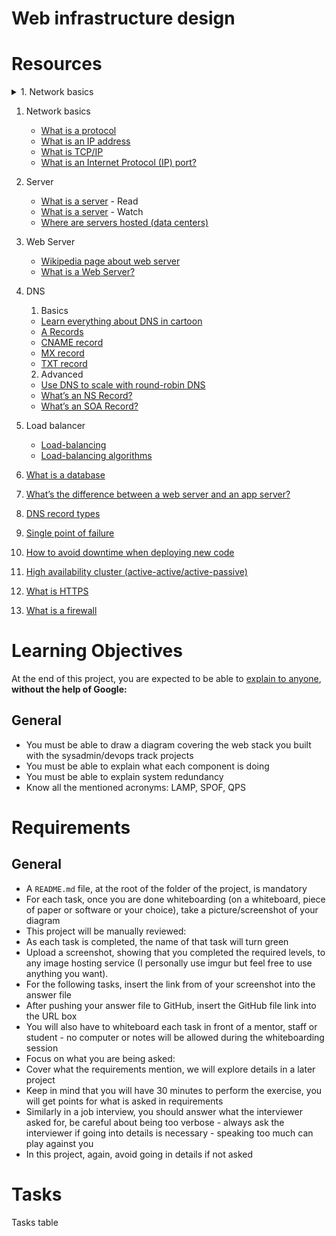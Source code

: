 # Web infrastructure design

# Resources

<details>
<summary>1. Network basics</summary>
	- [What is a protocol](https://www.techtarget.com/searchnetworking/definition/protocol)
<p>[What is an IP address](https://computer.howstuffworks.com/internet/basics/what-is-an-ip-address.htm)</p>
<p>[What is TCP/IP](https://www.avast.com/c-what-is-tcp-ip#)</p>
<p>[What is an Internet Protocol (IP) port?](https://www.lifewire.com/port-numbers-on-computer-networks-817939)</p>
</details>

1. Network basics
	* [What is a protocol](https://www.techtarget.com/searchnetworking/definition/protocol)
	* [What is an IP address](https://computer.howstuffworks.com/internet/basics/what-is-an-ip-address.htm)
	* [What is TCP/IP](https://www.avast.com/c-what-is-tcp-ip#)
	* [What is an Internet Protocol (IP) port?](https://www.lifewire.com/port-numbers-on-computer-networks-817939)

2. Server
	* [What is a server](https://en.wikipedia.org/wiki/Server_(computing)) - Read
	* [What is a server](https://www.youtube.com/watch?v=B1ANfsDyjeA) - Watch
	* [Where are servers hosted (data centers)](https://www.youtube.com/watch?v=iuqXFC_qIvA&t=33s)

3. Web Server
	* [Wikipedia page about web server](https://en.wikipedia.org/wiki/Web_server)
	* [What is a Web Server?](https://developer.mozilla.org/en-US/docs/Learn/Common_questions/Web_mechanics/What_is_a_web_server)

4. DNS
	1. Basics
	- [Learn everything about DNS in cartoon](https://howdns.works)
	- [A Records](https://support.dnsimple.com/articles/a-record/)
	- [CNAME record](https://en.wikipedia.org/wiki/CNAME_record)
	- [MX record](https://en.wikipedia.org/wiki/MX_record)
	- [TXT record](https://en.wikipedia.org/wiki/TXT_record)

	2. Advanced
	- [Use DNS to scale with round-robin DNS](https://www.dnsknowledge.com/whatis/round-robin-dns/)
	- [What’s an NS Record?](https://support.dnsimple.com/articles/ns-record/)
	- [What’s an SOA Record?](https://support.dnsimple.com/articles/soa-record/)

5. Load balancer
	- [Load-balancing](https://www.thegeekstuff.com/2016/01/load-balancer-intro/)
	- [Load-balancing algorithms](https://community.f5.com/t5/technical-articles/intro-to-load-balancing-for-developers-ndash-the-algorithms/ta-p/273759)

6. [What is a database](https://www.oracle.com/ke/database/what-is-database/)
7. [What’s the difference between a web server and an app server?](https://www.infoworld.com/article/2077354/app-server-web-server-what-s-the-difference.html)
8. [DNS record types](https://www.site24x7.com/learn/dns-record-types.html)
9. [Single point of failure](https://avinetworks.com/glossary/single-point-of-failure/)
10. [How to avoid downtime when deploying new code](https://softwareengineering.stackexchange.com/questions/35063/how-do-you-update-your-production-codebase-database-schema-without-causing-downt#answers-header)
11. [High availability cluster (active-active/active-passive)](https://docs.oracle.com/cd/E17904_01/core.1111/e10106/intro.htm#ASHIA714)
12. [What is HTTPS](https://www.instantssl.com/http-vs-https)
13. [What is a firewall](https://www.webopedia.com/definitions/firewall/)

# Learning Objectives
At the end of this project, you are expected to be able to [explain to anyone](https://fs.blog/feynman-learning-technique/?fbclid=IwAR2K5_BGPVo0QjJXkOIIqNsqcXK4lTskPWJvA0asKQIGtCPWaQBdKmj1Ztg), **without the help of Google:**

## General
* You must be able to draw a diagram covering the web stack you built with the sysadmin/devops track projects
* You must be able to explain what each component is doing
* You must be able to explain system redundancy
* Know all the mentioned acronyms: LAMP, SPOF, QPS

# Requirements
## General

* A `README.md` file, at the root of the folder of the project, is mandatory
* For each task, once you are done whiteboarding (on a whiteboard, piece of paper or software or your choice), take a picture/screenshot of your diagram
* This project will be manually reviewed:
* As each task is completed, the name of that task will turn green
* Upload a screenshot, showing that you completed the required levels, to any image hosting service (I personally use imgur but feel free to use anything you want).
* For the following tasks, insert the link from of your screenshot into the answer file
* After pushing your answer file to GitHub, insert the GitHub file link into the URL box
* You will also have to whiteboard each task in front of a mentor, staff or student - no computer or notes will be allowed during the whiteboarding session
* Focus on what you are being asked:
* Cover what the requirements mention, we will explore details in a later project
* Keep in mind that you will have 30 minutes to perform the exercise, you will get points for what is asked in requirements
* Similarly in a job interview, you should answer what the interviewer asked for, be careful about being too verbose - always ask the interviewer if going into details is necessary - speaking too much can play against you
* In this project, again, avoid going in details if not asked

# Tasks
Tasks table
